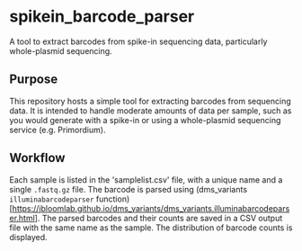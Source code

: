 # spikein_barcode_parser
A tool to extract barcodes from spike-in sequencing data, particularly whole-plasmid sequencing.

## Purpose
This repository hosts a simple tool for extracting barcodes from sequencing data. It is intended to handle moderate amounts of data per sample, such as you would generate with a spike-in or using a whole-plasmid sequencing service (e.g. Primordium).

## Workflow
Each sample is listed in the 'samplelist.csv' file, with a unique name and a single `.fastq.gz` file. The barcode is parsed using (dms_variants `illuminabarcodeparser` function)[https://jbloomlab.github.io/dms_variants/dms_variants.illuminabarcodeparser.html]. The parsed barcodes and their counts are saved in a CSV output file with the same name as the sample. The distribution of barcode counts is displayed.

